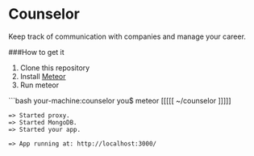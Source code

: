 # Counselor

Keep track of communication with companies and manage your career.

###How to get it

<ol>
  <li>Clone this repository
  <li>Install <a href="https://www.meteor.com/install">Meteor</a>
  <li>Run meteor
</ol>
```bash
    your-machine:counselor you$ meteor
    [[[[[ ~/counselor ]]]]]                      

    => Started proxy.                             
    => Started MongoDB.                           
    => Started your app.                          
    
    => App running at: http://localhost:3000/
```